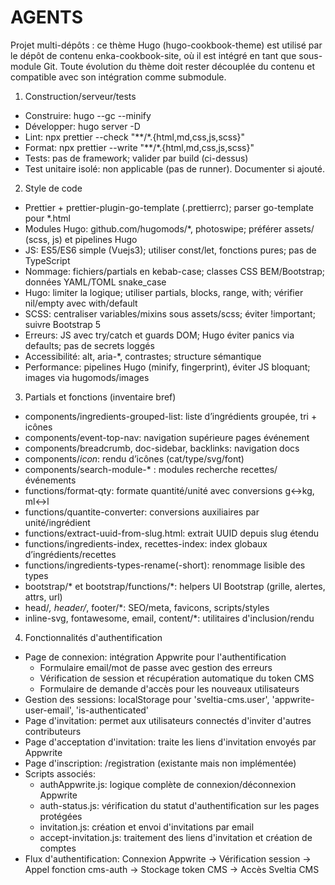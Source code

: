 # AGENTS

Projet multi-dépôts : ce thème Hugo (hugo-cookbook-theme) est utilisé par le dépôt de contenu enka-cookbook-site, où il est intégré en tant que sous-module Git. Toute évolution du thème doit rester découplée du contenu et compatible avec son intégration comme submodule.

1) Construction/serveur/tests
- Construire: hugo --gc --minify
- Développer: hugo server -D
- Lint: npx prettier --check "**/*.{html,md,css,js,scss}"
- Format: npx prettier --write "**/*.{html,md,css,js,scss}"
- Tests: pas de framework; valider par build (ci-dessus)
- Test unitaire isolé: non applicable (pas de runner). Documenter si ajouté.

2) Style de code
- Prettier + prettier-plugin-go-template (.prettierrc); parser go-template pour *.html
- Modules Hugo: github.com/hugomods/*, photoswipe; préférer assets/ (scss, js) et pipelines Hugo
- JS: ES5/ES6 simple (Vuejs3); utiliser const/let, fonctions pures; pas de TypeScript
- Nommage: fichiers/partials en kebab-case; classes CSS BEM/Bootstrap; données YAML/TOML snake_case
- Hugo: limiter la logique; utiliser partials, blocks, range, with; vérifier nil/empty avec with/default
- SCSS: centraliser variables/mixins sous assets/scss; éviter !important; suivre Bootstrap 5
- Erreurs: JS avec try/catch et guards DOM; Hugo éviter panics via defaults; pas de secrets loggés
- Accessibilité: alt, aria-*, contrastes; structure sémantique
- Performance: pipelines Hugo (minify, fingerprint), éviter JS bloquant; images via hugomods/images


3) Partials et fonctions (inventaire bref)
- components/ingredients-grouped-list: liste d’ingrédients groupée, tri + icônes
- components/event-top-nav: navigation supérieure pages événement
- components/breadcrumb, doc-sidebar, backlinks: navigation docs
- components/*icon*: rendu d’icônes (cat/type/svg/font)
- components/search-module-* : modules recherche recettes/événements
- functions/format-qty: formate quantité/unité avec conversions g↔kg, ml↔l
- functions/quantite-converter: conversions auxiliaires par unité/ingrédient
- functions/extract-uuid-from-slug.html: extrait UUID depuis slug étendu
- functions/ingredients-index, recettes-index: index globaux d’ingrédients/recettes
- functions/ingredients-types-rename(-short): renommage lisible des types
- bootstrap/* et bootstrap/functions/*: helpers UI Bootstrap (grille, alertes, attrs, url)
- head/*, header/*, footer/*: SEO/meta, favicons, scripts/styles
- inline-svg, fontawesome, email, content/*: utilitaires d'inclusion/rendu

4) Fonctionnalités d'authentification
- Page de connexion: intégration Appwrite pour l'authentification
  - Formulaire email/mot de passe avec gestion des erreurs
  - Vérification de session et récupération automatique du token CMS
  - Formulaire de demande d'accès pour les nouveaux utilisateurs
- Gestion des sessions: localStorage pour 'sveltia-cms.user', 'appwrite-user-email', 'is-authenticated'
- Page d'invitation: permet aux utilisateurs connectés d'inviter d'autres contributeurs
- Page d'acceptation d'invitation: traite les liens d'invitation envoyés par Appwrite
- Page d'inscription: /registration (existante mais non implémentée)
- Scripts associés:
  * authAppwrite.js: logique complète de connexion/déconnexion Appwrite
  * auth-status.js: vérification du statut d'authentification sur les pages protégées
  * invitation.js: création et envoi d'invitations par email
  * accept-invitation.js: traitement des liens d'invitation et création de comptes
- Flux d'authentification: Connexion Appwrite → Vérification session → Appel fonction cms-auth → Stockage token CMS → Accès Sveltia CMS
